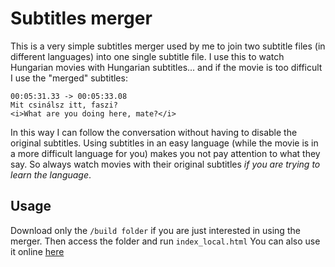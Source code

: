 # Subtitles merger
This is a very simple subtitles merger used by me to join two subtitle files (in different languages) into one single subtitle file. I use this to watch Hungarian movies with Hungarian subtitles... and if the movie is too difficult I use the "merged" subtitles:

````
00:05:31.33 -> 00:05:33.08
Mit csinálsz itt, faszi?
<i>What are you doing here, mate?</i>
````

In this way I can follow the conversation without having to disable the original subtitles. Using subtitles in an easy language (while the movie is in a more difficult language for you) makes you not pay attention to what they say. So always watch movies with their original subtitles _if you are trying to learn the language_.

## Usage
Download only the `/build folder` if you are just interested in using the merger. Then access the folder and run `index_local.html`
You can also use it online [here](https://cdn.jsdelivr.net/gh/nicojones/subtitles@ce2b122c59d2868e3511c5b73395e5dbb35fdb98/src/index.js)
